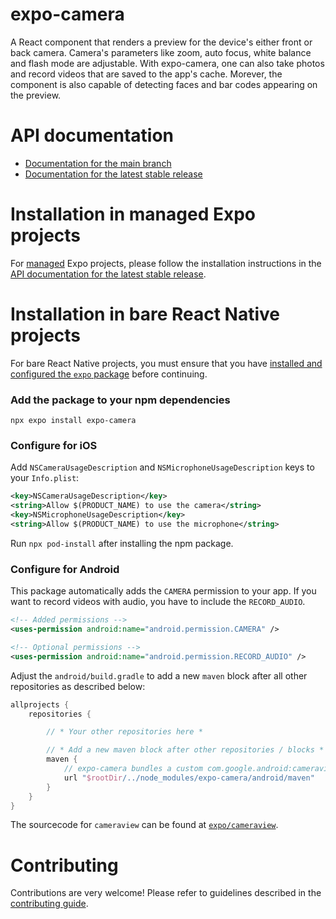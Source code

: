 # expo-camera

A React component that renders a preview for the device's either front or back camera. Camera's parameters like zoom, auto focus, white balance and flash mode are adjustable. With expo-camera, one can also take photos and record videos that are saved to the app's cache. Morever, the component is also capable of detecting faces and bar codes appearing on the preview.

# API documentation

- [Documentation for the main branch](https://github.com/expo/expo/blob/main/docs/pages/versions/unversioned/sdk/camera.mdx)
- [Documentation for the latest stable release](https://docs.expo.dev/versions/latest/sdk/camera/)

# Installation in managed Expo projects

For [managed](https://docs.expo.dev/archive/managed-vs-bare/) Expo projects, please follow the installation instructions in the [API documentation for the latest stable release](https://docs.expo.dev/versions/latest/sdk/camera/).

# Installation in bare React Native projects

For bare React Native projects, you must ensure that you have [installed and configured the `expo` package](https://docs.expo.dev/bare/installing-expo-modules/) before continuing.

### Add the package to your npm dependencies

```
npx expo install expo-camera
```

### Configure for iOS

Add `NSCameraUsageDescription` and `NSMicrophoneUsageDescription` keys to your `Info.plist`:

```xml
<key>NSCameraUsageDescription</key>
<string>Allow $(PRODUCT_NAME) to use the camera</string>
<key>NSMicrophoneUsageDescription</key>
<string>Allow $(PRODUCT_NAME) to use the microphone</string>
```

Run `npx pod-install` after installing the npm package.

### Configure for Android

This package automatically adds the `CAMERA` permission to your app. If you want to record videos with audio, you have to include the `RECORD_AUDIO`.

```xml
<!-- Added permissions -->
<uses-permission android:name="android.permission.CAMERA" />

<!-- Optional permissions -->
<uses-permission android:name="android.permission.RECORD_AUDIO" />
```

Adjust the `android/build.gradle` to add a new `maven` block after all other repositories as described below:

```gradle
allprojects {
    repositories {

        // * Your other repositories here *

        // * Add a new maven block after other repositories / blocks *
        maven {
            // expo-camera bundles a custom com.google.android:cameraview
            url "$rootDir/../node_modules/expo-camera/android/maven"
        }
    }
}
```

The sourcecode for `cameraview` can be found at [`expo/cameraview`](https://github.com/expo/cameraview).

# Contributing

Contributions are very welcome! Please refer to guidelines described in the [contributing guide](https://github.com/expo/expo#contributing).
